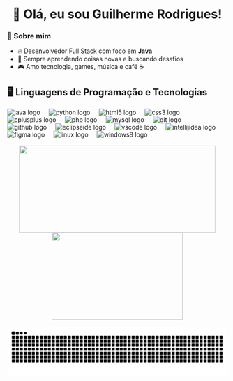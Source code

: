 <h1 align="center">👋 Olá, eu sou Guilherme Rodrigues!</h1>

### 📌 Sobre mim

- 🔥 Desenvolvedor Full Stack com foco em **Java**  
- 🎯 Sempre aprendendo coisas novas e buscando desafios  
- 🎮 Amo tecnologia, games, música e café ☕  

## 🖥️ Linguagens de Programação e Tecnologias 

<div align="left">
  <img src="https://cdn.jsdelivr.net/gh/devicons/devicon/icons/java/java-original.svg" height="40" alt="java logo"  />
  <img width="12" />
  <img src="https://cdn.jsdelivr.net/gh/devicons/devicon/icons/python/python-original.svg" height="40" alt="python logo"  />
  <img width="12" />
  <img src="https://cdn.jsdelivr.net/gh/devicons/devicon/icons/html5/html5-original.svg" height="40" alt="html5 logo"  />
  <img width="12" />
  <img src="https://cdn.jsdelivr.net/gh/devicons/devicon/icons/css3/css3-original.svg" height="40" alt="css3 logo"  />
  <img width="12" />
  <img src="https://cdn.jsdelivr.net/gh/devicons/devicon/icons/cplusplus/cplusplus-original.svg" height="40" alt="cplusplus logo"  />
  <img width="12" />
  <img src="https://cdn.jsdelivr.net/gh/devicons/devicon/icons/php/php-original.svg" height="40" alt="php logo"  />
  <img width="12" />
  <img src="https://cdn.jsdelivr.net/gh/devicons/devicon/icons/mysql/mysql-original.svg" height="40" alt="mysql logo"  />
  <img width="12" />
  <img src="https://cdn.jsdelivr.net/gh/devicons/devicon/icons/git/git-original.svg" height="40" alt="git logo"  />
  <img width="12" />
  <img src="https://skillicons.dev/icons?i=github" height="40" alt="github logo"  />
  <img width="12" />
  <img src="https://skillicons.dev/icons?i=eclipse" height="40" alt="eclipseide logo"  />
  <img width="12" />
  <img src="https://cdn.jsdelivr.net/gh/devicons/devicon/icons/vscode/vscode-original.svg" height="40" alt="vscode logo"  />
  <img width="12" />
  <img src="https://skillicons.dev/icons?i=idea" height="40" alt="intellijidea logo"  />
  <img width="12" />
  <img src="https://cdn.jsdelivr.net/gh/devicons/devicon/icons/figma/figma-original.svg" height="40" alt="figma logo"  />
  <img width="12" />
  <img src="https://skillicons.dev/icons?i=linux" height="40" alt="linux logo"  />
  <img width="12" />
  <img src="https://cdn.jsdelivr.net/gh/devicons/devicon/icons/windows8/windows8-original.svg" height="40" alt="windows8 logo"  />
</div>

<br>

<div align="center">
  <a href="https://github.com/GuiRodri06/github-readme-stats">
    <img height=200 width=450 align="center" src="https://github-readme-stats.vercel.app/api?username=GuiRodri06&include_all_commits=true&show_icons=true&hide=contribs&theme=tokyonight" />
  </a>
  <a href="https://github.com/GuiRodri06/github-readme-stats">
    <img height=200 width=300 align="center" src="https://github-readme-stats.vercel.app/api/top-langs/?username=GuiRodri06&layout=compact&theme=tokyonight" />
  </a>
</div>

<br>

<div align="center">
  <picture>
    <source media="(prefers-color-scheme: dark)" srcset="https://raw.githubusercontent.com/GuiRodri06/GuiRodri06/output/github-contribution-grid-snake-dark.svg">
    <source media="(prefers-color-scheme: light)" srcset="https://raw.githubusercontent.com/GuiRodri06/GuiRodri06/output/github-contribution-grid-snake-dark.svg">
    <img align="center" alt="github contribution grid snake animation" src="https://raw.githubusercontent.com/GuiRodri06/GuiRodri06/output/github-contribution-grid-snake.svg">
  </picture>
</div>
